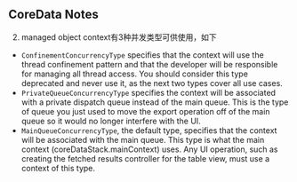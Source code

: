 ## CoreData Notes

2. managed object context有3种并发类型可供使用，如下

* `ConfinementConcurrencyType` specifies that the context will use the thread confinement pattern and that the developer will be responsible for managing all thread access. You should consider this type deprecated and never use it, as the next two types cover all use cases.
* `PrivateQueueConcurrencyType` specifies the context will be associated with a private dispatch queue instead of the main queue. This is the type of queue you just used to move the export operation off of the main queue so it would no longer interfere with the UI.
* `MainQueueConcurrencyType`, the default type, specifies that the context will be associated with the main queue. This type is what the main context (coreDataStack.mainContext) uses. Any UI operation, such as creating the fetched results controller for the table view, must use a context of this type.